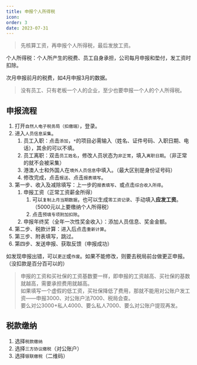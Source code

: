 ```yaml
---
title: 申报个人所得税
icon: 
order: 3
date: 2023-07-31
---
```


> 先核算工资，再申报个人所得税，最后发放工资。

个人所得税：个人所产生的税费、员工自身承担，公司每月申报和垫付，发工资时扣除。

次月申报前月的税费，如4月申报3月的数据。

> 没有员工、只有老板一个人的企业，至少也要申报一个人的个人所得税。

## 申报流程

1. 打开`自然人电子税务局（扣缴端）`，登录。
2. 进入`人员信息采集`。
    1. 员工入职：点击`添加`，`*`的项目必需输入（姓名、证件号码、入职日期、电话），其余的可以不填。
    2. 员工离职：双击`员工姓名`，修改人员状态为`非正常`，填入`离职日期`。（非正常的就不会被采集）
    3. 港澳人士和外国人在`境外人员信息`中填入。（最大区别是身份证号码）
    4. 修改完成，点击`报送`、点击`报表填写`。
3. 第一步、收入及减除填写：上一步的`报表填写`、或点击`综合收入所得`。
    1. 申报工资（正常工资薪金所得）
        1. 可以`复制上月当期数据`，也可以生成`零工资记录`、手动填入**应发工资**。（5000元以上要缴纳个人所得税）
        2. 点击`预填专项附加扣除`。
    2. 申报年终奖（全年一次性奖金收入）：添加人员信息、奖金金额。
4. 第二步、税款计算：进入后点击`重新计算`。
5. 第三步、附表填写，跳过。
6. 第四步、发送申报、获取反馈（申报成功）

如发现申报出错，可以`更正`或`作废`。如果不能修改，则要去税局前台做更正申报。（没扣款是百分百可以的）

> 申报的工资和买社保的工资基数要一样，即申报的工资越高、买社保的基数就越高，需要承担费用就越高。  
如果填写一个虚假的低工资，买社保降低了费用，那就不能用对公账户发工资——申报3000、对公账户法7000、税局会查。  
要么对公3000+私人4000、要么私人7000、要么对公账户提现再发。

## 税款缴纳

1. 选择`税款缴纳`
2. 选择`三方协议缴税`（对公账户）
3. 选择`银联缴税`（二维码）


